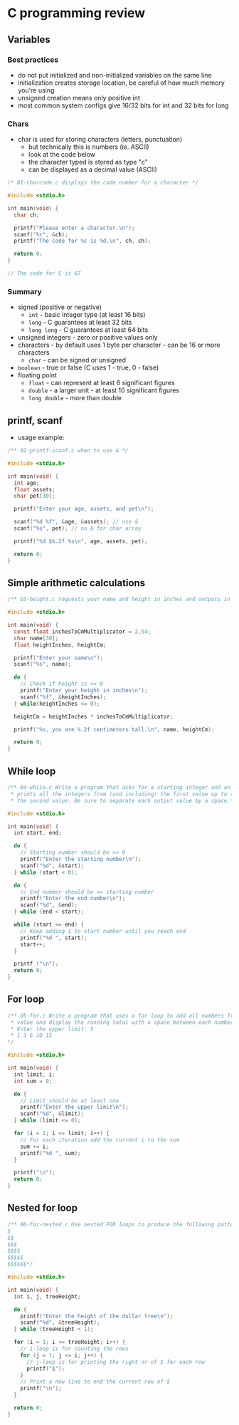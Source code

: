 # C programming review

## Variables

### Best practices

- do not put initialized and non-initialized variables on the same line
- initialization creates storage location, be careful of how much memory you're using
- unsigned creation means only positive int
- most common system configs give 16/32 bits for int and 32 bits for long

### Chars

- char is used for storing characters (letters, punctuation)
  - but technically this is numbers (ie. ASCII)
  - look at the code below
  - the character typed is stored as type "c"
  - can be displayed as a decimal value (ASCII)

```c
/* 01-charcode.c displays the code number for a character */

#include <stdio.h>

int main(void) {
  char ch;

  printf("Please enter a character.\n");
  scanf("%c", &ch);
  printf("The code for %c is %d.\n", ch, ch);

  return 0;
}

// The code for C is 67
```

### Summary

- signed (positive or negative)
  - `int` - basic integer type (at least 16 bits)
  - `long` - C guarantees at least 32 bits
  - `long long` - C guarantees at least 64 bits
- unsigned integers - zero or positive values only
- characters - by default uses 1 byte per character - can be 16 or more characters
  - `char` - can be signed or unsigned
- `boolean` - true or false (C uses 1 - true, 0 - false)
- floating point
  - `float` - can represent at least 6 significant figures
  - `double` - a larger unit - at least 10 significant figures
  - `long double` - more than double

## printf, scanf

- usage example:

```c
/** 02-printf-scanf.c when to use & */

#include <stdio.h>

int main(void) {
  int age;
  float assets;
  char pet[30];

  printf("Enter your age, assets, and pet\n");

  scanf("%d %f", &age, &assets); // use &
  scanf("%s", pet); // no & for char array

  printf("%d $%.2f %s\n", age, assets, pet);

  return 0;
}
```

## Simple arithmetic calculations

```c
/** 03-height.c requests your name and height in inches and outputs in cm */

#include <stdio.h>

int main(void) {
  const float inchesToCmMultiplicator = 2.54;
  char name[30];
  float heightInches, heightCm;

  printf("Enter your name\n");
  scanf("%s", name);

  do {
    // Check if height is >= 0
    printf("Enter your height in inches\n");
    scanf("%f", &heightInches);
  } while(heightInches <= 0);

  heightCm = heightInches * inchesToCmMultiplicator;

  printf("%s, you are %.2f centimeters tall.\n", name, heightCm);

  return 0;
}
```

## While loop

```c
/** 04-while.c Write a program that asks for a starting integer and an ending integer, then
 * prints all the integers from (and including) the first value up to (and including)
 * the second value. Be sure to separate each output value by a space.*/

#include <stdio.h>

int main(void) {
  int start, end;

  do {
    // Starting number should be >= 0
    printf("Enter the starting number\n");
    scanf("%d", &start);
  } while (start < 0);

  do {
    // End number should be >= starting number
    printf("Enter the end number\n");
    scanf("%d", &end);
  } while (end < start);

  while (start <= end) {
    // Keep adding 1 to start number until you reach end
    printf("%d ", start);
    start++;
  }

  printf ("\n");
  return 0;
}
```

## For loop

```c
/** 05-for.c Write a program that uses a for loop to add all numbers from 1 to a requested
 * value and display the running total with a space between each number, like so:
 * Enter the upper limit: 5
 * 1 3 6 10 15
*/

#include <stdio.h>

int main(void) {
  int limit, i;
  int sum = 0;

  do {
    // Limit should be at least one
    printf("Enter the upper limit\n");
    scanf("%d", &limit);
  } while (limit <= 0);

  for (i = 1; i <= limit; i++) {
    // For each iteration add the current i to the sum
    sum += i;
    printf("%d ", sum);
  }

  printf("\n");
  return 0;
}
```

## Nested for loop

```c
/** 06-for-nested.c Use nested FOR loops to produce the following pattern:
$
$$
$$$
$$$$
$$$$$
$$$$$$*/

#include <stdio.h>

int main(void) {
  int i, j, treeHeight;

  do {
    printf("Enter the height of the dollar tree\n");
    scanf("%d", &treeHeight);
  } while (treeHeight < 1);

  for (i = 1; i <= treeHeight; i++) {
    // i-loop is for counting the rows
    for (j = 1; j <= i; j++) {
      // j-loop is for printing the right nr of $ for each row
      printf("$");
    }
    // Print a new line to end the current row of $
    printf("\n");
  }

  return 0;
}
```
